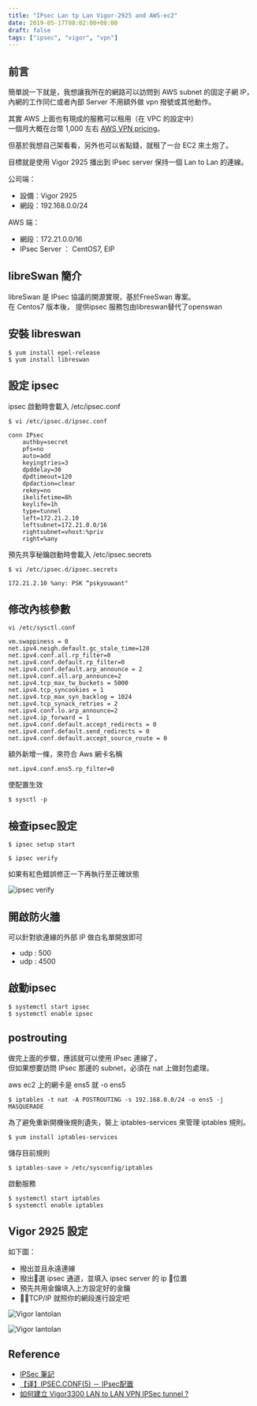 ```yaml
---
title: "IPsec Lan tp Lan Vigor-2925 and AWS-ec2"
date: 2019-05-17T08:02:00+08:00
draft: false
tags: ["ipsec", "vigor", "vpn"]
---
```

## 前言
簡單說一下就是，我想讓我所在的網路可以訪問到 AWS subnet 的固定子網 IP，  
內網的工作同仁或者內部 Server 不用額外做 vpn 撥號或其他動作。  
  
其實 AWS 上面也有現成的服務可以租用（在 VPC 的設定中）  
一個月大概在台幣 1,000 左右 [AWS VPN pricing](https://aws.amazon.com/tw/vpn/pricing/)。  
  
但基於我想自己架看看，另外也可以省點錢，就租了一台 EC2 來土炮了。  
  
目標就是使用 Vigor 2925 播出到 IPsec server 保持一個 Lan to Lan 的連線。  

公司端：
  
* 設備：Vigor 2925
* 網段：192.168.0.0/24

AWS 端：
  
- 網段：172.21.0.0/16
- IPsec Server ： CentOS7, EIP

## libreSwan 簡介
libreSwan 是 IPsec 協議的開源實現，基於FreeSwan 專案。  
在 Centos7 版本後， 提供ipsec 服務包由libreswan替代了openswan  

## 安裝 libreswan
```
$ yum install epel-release
$ yum install libreswan
```

## 設定 ipsec
ipsec 啟動時會載入 /etc/ipsec.conf  

`$ vi /etc/ipsec.d/ipsec.conf`

```
conn IPsec
    authby=secret
    pfs=no
    auto=add
    keyingtries=3
    dpddelay=30
    dpdtimeout=120
    dpdaction=clear
    rekey=no
    ikelifetime=8h
    keylife=1h
    type=tunnel
    left=172.21.2.10
    leftsubnet=172.21.0.0/16
    rightsubnet=vhost:%priv
    right=%any
```

預先共享秘鑰啟動時會載入 /etc/ipsec.secrets  

`$ vi /etc/ipsec.d/ipsec.secrets`

```
172.21.2.10 %any: PSK “pskyouwant"
```


## 修改內核參數

`vi /etc/sysctl.conf`

```
vm.swappiness = 0
net.ipv4.neigh.default.gc_stale_time=120
net.ipv4.conf.all.rp_filter=0
net.ipv4.conf.default.rp_filter=0
net.ipv4.conf.default.arp_announce = 2
net.ipv4.conf.all.arp_announce=2
net.ipv4.tcp_max_tw_buckets = 5000
net.ipv4.tcp_syncookies = 1
net.ipv4.tcp_max_syn_backlog = 1024
net.ipv4.tcp_synack_retries = 2
net.ipv4.conf.lo.arp_announce=2
net.ipv4.ip_forward = 1
net.ipv4.conf.default.accept_redirects = 0
net.ipv4.conf.default.send_redirects = 0
net.ipv4.conf.default.accept_source_route = 0
```

額外新增一條，來符合 Aws 網卡名稱  
```
net.ipv4.conf.ens5.rp_filter=0
```
  
使配置生效  

`$ sysctl -p`

## 檢查ipsec設定

`$ ipsec setup start`
  
`$ ipsec verify`
  
如果有紅色錯誤修正一下再執行至正確狀態
  
![ipsec verify](https://fblog.loopbai.com/images/2019/05/b001.jpg "ipsec verify result")


## 開啟防火牆
可以針對欲連線的外部 IP 做白名單開放即可  
  
- udp : 500
- udp : 4500


## 啟動ipsec
```
$ systemctl start ipsec
$ systemctl enable ipsec
```

## postrouting
做完上面的步驟，應該就可以使用 IPsec 連線了，  
但如果想要訪問 IPsec 那邊的 subnet，必須在 nat 上做封包處理。  
  
aws ec2 上的網卡是 ens5 就 -o ens5
  
`$ iptables -t nat -A POSTROUTING -s 192.168.0.0/24 -o ens5 -j MASQUERADE`
  
為了避免重新開機後規則遺失，裝上 iptables-services 來管理 iptables 規則。
  
`$ yum install iptables-services`
  
儲存目前規則
  
`$ iptables-save > /etc/sysconfig/iptables`
  
啟動服務
  
```
$ systemctl start iptables
$ systemctl enable iptables
```

## Vigor 2925 設定

如下圖：

- 撥出並且永遠連線
- 撥出選 ipsec 通道，並填入 ipsec server 的 ip 位置
- 預先共用金鑰填入上方設定好的金鑰
- TCP/IP 就照你的網段進行設定吧

![Vigor lantolan](https://fblog.loopbai.com/images/2019/05/b002.jpg "vigor ipsec setting")
  
![Vigor lantolan](https://fblog.loopbai.com/images/2019/05/b003.jpg "vigor ipsec setting")

## Reference

- [IPSec 筆記](https://kkc.github.io/2018/03/21/IPSEC-note/)
- [【译】IPSEC.CONF(5) － IPsec配置](https://segmentfault.com/a/1190000000646294)
- [如何建立 Vigor3300 LAN to LAN VPN IPSec tunnel ?](https://www.draytek.com/zh/faq/faq-vpn/vpn.lan-to-lan/%E5%A6%82%E4%BD%95%E5%BB%BA%E7%AB%8B-vigor3300-lan-to-lan-vpn-ipsec-tunnel/)
